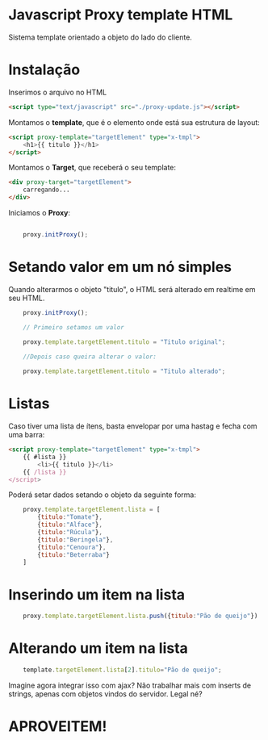 
# Javascript Proxy template HTML
Sistema template orientado a objeto do lado do cliente.

# Instalação
Inserimos o arquivo no HTML 
```html
<script type="text/javascript" src="./proxy-update.js"></script>
```

Montamos o **template**, que é o elemento onde está sua estrutura de layout:

```html
<script proxy-template="targetElement" type="x-tmpl">
	<h1>{{ titulo }}</h1>
</script>
```

Montamos o **Target**, que receberá o seu template:
```html
<div proxy-target="targetElement">
	carregando...
</div>
```

Iniciamos o **Proxy**:
```javascript

	proxy.initProxy();

```
# Setando valor em um nó simples
Quando alterarmos o objeto "titulo", o HTML será alterado em realtime em seu HTML.
```javascript
	proxy.initProxy();

	// Primeiro setamos um valor

	proxy.template.targetElement.titulo = "Titulo original";
	
	//Depois caso queira alterar o valor:

	proxy.template.targetElement.titulo = "Titulo alterado";

```

# Listas
Caso tiver uma lista de ítens, basta envelopar por uma hastag e fecha com uma barra:
```html
<script proxy-template="targetElement" type="x-tmpl">
	{{ #lista }}
		<li>{{ titulo }}</li>
	{{ /lista }}
</script>
```
Poderá setar dados setando o objeto da seguinte forma:
```javascript
	proxy.template.targetElement.lista = [
		{titulo:"Tomate"},
		{titulo:"Alface"},
		{titulo:"Rúcula"},
		{titulo:"Beringela"},
		{titulo:"Cenoura"},
		{titulo:"Beterraba"}
	]
```

# Inserindo um item na lista
```javascript
	proxy.template.targetElement.lista.push({titulo:"Pão de queijo"})
```
# Alterando um item na lista
```javascript
	template.targetElement.lista[2].titulo="Pão de queijo";
```

Imagine agora integrar isso com ajax?
Não trabalhar mais com inserts de strings, apenas com objetos vindos do  servidor.   Legal né? 

# APROVEITEM!